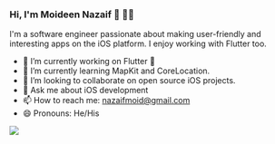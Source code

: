 ### Hi, I'm Moideen Nazaif 👋 :man_technologist:

I'm a software engineer passionate about making user-friendly and interesting apps on the iOS platform. I enjoy working with Flutter too.

- 🔭 I’m currently working on Flutter :iphone:
- 🌱 I’m currently learning MapKit and CoreLocation.
- 👯 I’m looking to collaborate on open source iOS projects.
- 💬 Ask me about iOS development
- 📫 How to reach me: <nazaifmoid@gmail.com>
- 😄 Pronouns: He/His

<img src="https://github-readme-stats.vercel.app/api?username=nazaif&show_icons=true&title_color=ffffff&icon_color=bb2acf&text_color=daf7dc&bg_color=151515">
